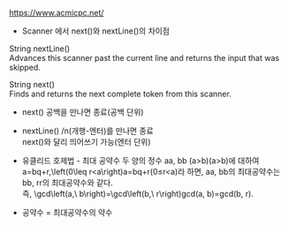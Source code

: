 https://www.acmicpc.net/

* Scanner 에서 next()와 nextLine()의 차이점      

String	nextLine()      
Advances this scanner past the current line and returns the input that was skipped.             

String	next()          
Finds and returns the next complete token from this scanner.            

* next()	공백을 만나면 종료(공백 단위)       
* nextLine()	/n(개행-엔터)를 만나면 종료         
next()와 달리 띄어쓰기 가능(엔터 단위)      


* 유클리드 호제법 - 최대 공약수
두 양의 정수 aa, bb (a>b)(a>b)에 대하여 a=bq+r\,\left(0\leq r<a\right)a=bq+r(0≤r<a)라 하면, aa, bb의 최대공약수는 bb, rr의 최대공약수와 같다.   
즉, \gcd\left(a,\ b\right)=\gcd\left(b,\ r\right)gcd(a, b)=gcd(b, r).   
* 공약수 = 최대공약수의 약수